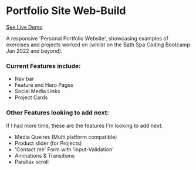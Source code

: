 # Portfolio Site Web-Build 

[See Live Demo](https://nazhudha.github.io/Portfolio-Web-Build/)

A responsive 'Personal Portfolio Website', showcasing examples of exercises and projects worked on (whilst on the Bath Spa Coding Bootcamp Jan 2022 and beyond).

### Current Features include:
- Nav bar
- Feature and Hero Pages
- Social Media Links
- Project Cards

### Other Features looking to add next:
If I had more time, these are the features I'm looking to add next:
- Media Queires (Multi platform compatible)
- Product slider (for Projects)
- 'Contact me' Form with 'input-Validation'
- Animations & Transitions
- Parallax scroll


